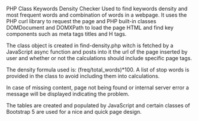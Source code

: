 PHP Class Keywords Density Checker
Used to find keywords density and most frequent words and combination of words in a webpage.
It uses the PHP curl library to request the page and PHP built-in classes DOMDocument and DOMXPath to load the page HTML and find key components such as meta tags titles and H tags.

The class object is created in find-density.php witch is fetched by a JavaScript async function and posts into it the url of the page inserted by user and whether or not the calculations should include specific page tags.

The density formula used is: (freq/total_words)*100.
A list of stop words is provided in the class to avoid including them into calculations.

In case of missing content, page not being found or internal server error a message will be displayed indicating the problem.

The tables are created and populated by JavaScript and certain classes of Bootstrap 5 are used for a nice and quick page design.
